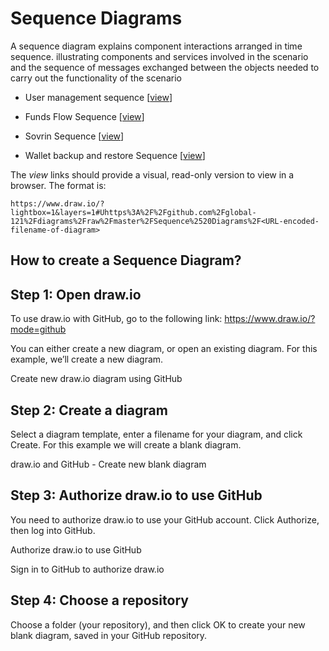 Sequence Diagrams
=================

 A sequence diagram explains component interactions arranged in time sequence. illustrating components and services involved in the scenario and the sequence of messages exchanged between the objects needed to carry out the functionality of the scenario

* User management sequence [[view](https://www.draw.io/?lightbox=1&layers=1#Uhttps%3A%2F%2Fgithub.com%2Fglobal-121%2Fdiagrams%2Fraw%2Fmaster%2FSequence%2520Diagrams%2FUser%2520Management%2520Sequence.drawio)]

* Funds Flow Sequence [[view](https://www.draw.io/?lightbox=1&layers=1#Uhttps%3A%2F%2Fgithub.com%2Fglobal-121%2Fdiagrams%2Fraw%2Fmaster%2FSequence%2520Diagrams%2FFunds%2520Flow%2520Sequence.drawio)]

* Sovrin Sequence [[view](https://www.draw.io/?lightbox=1&layers=1#Uhttps%3A%2F%2Fgithub.com%2Fglobal-121%2Fdiagrams%2Fraw%2Fmaster%2FSequence%2520Diagrams%2FSovrin%2520Sequence.drawio)]

* Wallet backup and restore Sequence [[view](https://www.draw.io/?lightbox=1&layers=1#Uhttps%3A%2F%2Fgithub.com%2Fglobal-121%2Fdiagrams%2Fraw%2Fmaster%2FSequence%2520Diagrams%2FWallet%2520Backup%2520and%2520Restore.drawio)]

The _view_ links should provide a visual, read-only version to view in a browser. The format is:

    https://www.draw.io/?lightbox=1&layers=1#Uhttps%3A%2F%2Fgithub.com%2Fglobal-121%2Fdiagrams%2Fraw%2Fmaster%2FSequence%2520Diagrams%2F<URL-encoded-filename-of-diagram>


## How to create a Sequence Diagram?

## Step 1: Open draw.io
To use draw.io with GitHub, go to the following link: https://www.draw.io/?mode=github

You can either create a new diagram, or open an existing diagram. For this example, we’ll create a new diagram.

Create new draw.io diagram using GitHub

 

## Step 2: Create a diagram

Select a diagram template, enter a filename for your diagram, and click Create. For this example we will create a blank diagram.

draw.io and GitHub - Create new blank diagram

 

## Step 3: Authorize draw.io to use GitHub

You need to authorize draw.io to use your GitHub account. Click Authorize, then log into GitHub.

Authorize draw.io to use GitHub

 

Sign in to GitHub to authorize draw.io

 

## Step 4: Choose a repository

Choose a folder (your repository), and then click OK to create your new blank diagram, saved in your GitHub repository.
